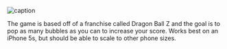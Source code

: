 ![caption]()

The game is based off of a franchise called Dragon Ball Z
and the goal is to pop as many bubbles as you can 
to increase your score. Works best on an iPhone 5s, but 
should be able to scale to other phone sizes.
